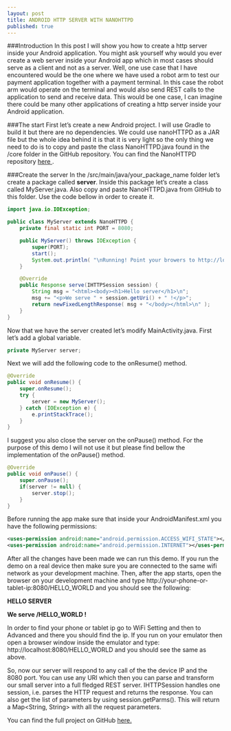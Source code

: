 ```yaml
---
layout: post
title: ANDROID HTTP SERVER WITH NANOHTTPD
published: true
---
```


###Introduction
In this post I will show you how to create a http server inside your Android application. You might ask yourself why would you ever create a web server inside your Android app which in most cases should serve as a client and not as a server. Well, one use case that I have encountered would be the one where we have used a robot arm to test our payment application together with a payment terminal. In this case the robot arm would operate on the terminal and would also send REST calls to the application to send and receive data. This would be one case, I can imagine there could be many other applications of creating a http server inside your Android application.

###The start
First let’s create a new Android project. I will use Gradle to build it but there are no dependencies. We could use nanoHTTPD as a JAR file but the whole idea behind it is that it is very light so the only thing we need to do is to copy and paste the class NanoHTTPD.java found in the /core folder in the GitHub repository. You can find the NanoHTTPD repository <a href="https://github.com/NanoHttpd/nanohttpd" target="_blank"> here </a>.

###Create the server
In the /src/main/java/your_package_name folder let’s create a package called <b>server</b>. Inside this package let’s create a class called MyServer.java. Also copy and paste NanoHTTPD.java from GitHub to this folder. Use the code bellow in order to create it.

```java
import java.io.IOException;

public class MyServer extends NanoHTTPD {
    private final static int PORT = 8080;

    public MyServer() throws IOException {
        super(PORT);
        start();
        System.out.println( "\nRunning! Point your browers to http://localhost:8080/ \n" );
    }

    @Override
    public Response serve(IHTTPSession session) {
        String msg = "<html><body><h1>Hello server</h1>\n";
        msg += "<p>We serve " + session.getUri() + " !</p>";
        return newFixedLengthResponse( msg + "</body></html>\n" );
    }
}
```

Now that we have the server created let’s modify MainActivity.java. First let’s add a global variable.

```java
private MyServer server;
```

Next we will add the following code to the onResume() method.

```java
@Override
public void onResume() {
    super.onResume();
    try {
        server = new MyServer();
    } catch (IOException e) {
        e.printStackTrace();
    }
}
```
I suggest you also close the server on the onPause() method. For the purpose of this demo I will not use it but please find bellow the implementation of the onPause() method.

```java
@Override
public void onPause() {
    super.onPause();
    if(server != null) {
        server.stop();
    }
}
```

Before running the app make sure that inside your AndroidManifest.xml you have the following permissions:

```xml
<uses-permission android:name="android.permission.ACCESS_WIFI_STATE"></uses-permission>
<uses-permission android:name="android.permission.INTERNET"></uses-permission>
```

After all the changes have been made we can run this demo. If you run the demo on a real device then make sure you are connected to the same wifi network as your development machine. Then, after the app starts, open the browser on your development machine and type http://your-phone-or-tablet-ip:8080/HELLO_WORLD and you should see the following:

<b>
HELLO SERVER

We serve /HELLO_WORLD !
</b>

In order to find your phone or tablet ip go to WiFi Setting and then to Advanced and there you should find the ip.
If you run on your emulator then open a browser window inside the emulator and type: http://localhost:8080/HELLO_WORLD and you should see the same as above.

So, now our server will respond to any call of the the device IP and the 8080 port. You can use any URI which then you can parse and transform our small server into a full fledged REST server.
IHTTPSession handles one session, i.e. parses the HTTP request and returns the response.
You can also get the list of parameters by using session.getParms(). This will return a Map<String, String> with all the request parameters. 

You can find the full project on GitHub <a href="https://github.com/andreivisan/AndroidHttpServer" target="_blank"> here. </a>
